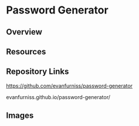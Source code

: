 # Password Generator

## Overview

## Resources

## Repository Links

https://github.com/evanfurniss/password-generator

evanfurniss.github.io/password-generator/

## Images